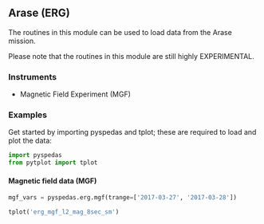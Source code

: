 
## Arase (ERG)
The routines in this module can be used to load data from the Arase mission.

Please note that the routines in this module are still highly EXPERIMENTAL.

### Instruments
- Magnetic Field Experiment (MGF)

### Examples
Get started by importing pyspedas and tplot; these are required to load and plot the data:

```python
import pyspedas
from pytplot import tplot
```

#### Magnetic field data (MGF)

```python
mgf_vars = pyspedas.erg.mgf(trange=['2017-03-27', '2017-03-28'])

tplot('erg_mgf_l2_mag_8sec_sm')
```

